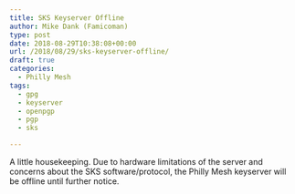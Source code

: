 ```yaml
---
title: SKS Keyserver Offline
author: Mike Dank (Famicoman)
type: post
date: 2018-08-29T10:38:08+00:00
url: /2018/08/29/sks-keyserver-offline/
draft: true
categories:
  - Philly Mesh
tags:
  - gpg
  - keyserver
  - openpgp
  - pgp
  - sks

---
```

A little housekeeping. Due to hardware limitations of the server and concerns about the SKS software/protocol, the Philly Mesh keyserver will be offline until further notice.